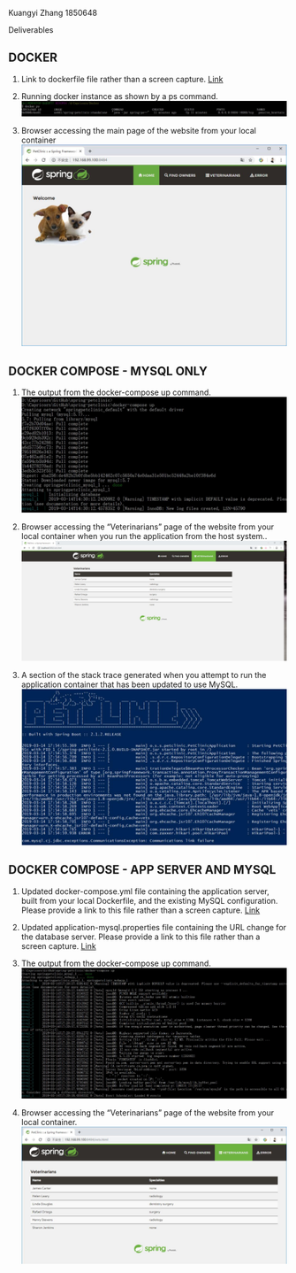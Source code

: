 Kuangyi Zhang 1850648

Deliverables

## DOCKER
1. Link to dockerfile file rather than a screen capture.
[Link](Dockerfile)
       
2. Running docker instance as shown by a ps command.
![Screen Capture #2](images/1-2.jpg)

3. Browser accessing the main page of the website from your local container
![Screen Capture #3](images/1-3.jpg)

## DOCKER COMPOSE - MYSQL ONLY
1. The output from the docker-compose up command.
![Screen Capture #4](images/2-1.jpg)

2. Browser accessing the “Veterinarians” page of the website from your local container when you run the application from the host system..
![Screen Capture #5](images/2-2.jpg)

3. A section of the stack trace generated when you attempt to run the application container that has been updated to use MySQL.
![Screen Capture #6](images/2-3.jpg)

## DOCKER COMPOSE - APP SERVER AND MYSQL
1. Updated docker-compose.yml file containing the application server, built from your local Dockerfile, and the existing MySQL configuration. Please provide a link to this file rather than a screen capture.
[Link](newconfig/docker-compose.yml)

2. Updated application-mysql.properties file containing the URL change for the database server. Please provide a link to this file rather than a screen capture.
[Link](newconfig/application-mysql.properties)

3. The output from the docker-compose up command.
![Screen Capture #9](images/3-3.jpg)

4. Browser accessing the “Veterinarians” page of the website from your local container.
![Screen Capture #10](images/3-4.jpg)


